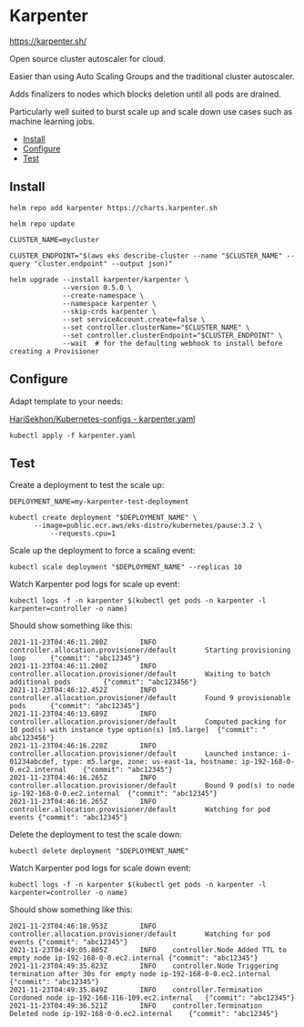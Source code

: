 # Karpenter

<https://karpenter.sh/>

Open source cluster autoscaler for cloud.

Easier than using Auto Scaling Groups and the traditional cluster autoscaler.

Adds finalizers to nodes which blocks deletion until all pods are drained.

Particularly well suited to burst scale up and scale down use cases such as machine learning jobs.

<!-- INDEX_START -->
- [Install](#install)
- [Configure](#configure)
- [Test](#test)
<!-- INDEX_END -->

## Install

```shell
helm repo add karpenter https://charts.karpenter.sh
```

```shell
helm repo update
```

```shell
CLUSTER_NAME=mycluster

CLUSTER_ENDPOINT="$(aws eks describe-cluster --name "$CLUSTER_NAME" --query "cluster.endpoint" --output json)"

helm upgrade --install karpenter/karpenter \
             --version 0.5.0 \
             --create-namespace \
             --namespace karpenter \
             --skip-crds karpenter \
             --set serviceAccount.create=false \
             --set controller.clusterName="$CLUSTER_NAME" \
             --set controller.clusterEndpoint="$CLUSTER_ENDPOINT" \
             --wait  # for the defaulting webhook to install before creating a Provisioner
```

## Configure

Adapt template to your needs:

[HariSekhon/Kubernetes-configs - karpenter.yaml](https://github.com/HariSekhon/Kubernetes-configs/tree/blob/master/karpenter.yaml)

```shell
kubectl apply -f karpenter.yaml
```

## Test

Create a deployment to test the scale up:

```shell
DEPLOYMENT_NAME=my-karpenter-test-deployment
```

```shell
kubectl create deployment "$DEPLOYMENT_NAME" \
      --image=public.ecr.aws/eks-distro/kubernetes/pause:3.2 \
		  --requests.cpu=1
```

Scale up the deployment to force a scaling event:

```shell
kubectl scale deployment "$DEPLOYMENT_NAME" --replicas 10
```

Watch Karpenter pod logs for scale up event:

```shell
kubectl logs -f -n karpenter $(kubectl get pods -n karpenter -l karpenter=controller -o name)
```

Should show something like this:

```
2021-11-23T04:46:11.280Z        INFO    controller.allocation.provisioner/default       Starting provisioning loop      {"commit": "abc12345"}
2021-11-23T04:46:11.280Z        INFO    controller.allocation.provisioner/default       Waiting to batch additional pods        {"commit": "abc123456"}
2021-11-23T04:46:12.452Z        INFO    controller.allocation.provisioner/default       Found 9 provisionable pods      {"commit": "abc12345"}
2021-11-23T04:46:13.689Z        INFO    controller.allocation.provisioner/default       Computed packing for 10 pod(s) with instance type option(s) [m5.large]  {"commit": " abc123456"}
2021-11-23T04:46:16.228Z        INFO    controller.allocation.provisioner/default       Launched instance: i-01234abcdef, type: m5.large, zone: us-east-1a, hostname: ip-192-168-0-0.ec2.internal    {"commit": "abc12345"}
2021-11-23T04:46:16.265Z        INFO    controller.allocation.provisioner/default       Bound 9 pod(s) to node ip-192-168-0-0.ec2.internal  {"commit": "abc12345"}
2021-11-23T04:46:16.265Z        INFO    controller.allocation.provisioner/default       Watching for pod events {"commit": "abc12345"}
```

Delete the deployment to test the scale down:

```shell
kubectl delete deployment "$DEPLOYMENT_NAME"
```

Watch Karpenter pod logs for scale down event:

```shell
kubectl logs -f -n karpenter $(kubectl get pods -n karpenter -l karpenter=controller -o name)
```

Should show something like this:

```
2021-11-23T04:46:18.953Z        INFO    controller.allocation.provisioner/default       Watching for pod events {"commit": "abc12345"}
2021-11-23T04:49:05.805Z        INFO    controller.Node Added TTL to empty node ip-192-168-0-0.ec2.internal {"commit": "abc12345"}
2021-11-23T04:49:35.823Z        INFO    controller.Node Triggering termination after 30s for empty node ip-192-168-0-0.ec2.internal {"commit": "abc12345"}
2021-11-23T04:49:35.849Z        INFO    controller.Termination  Cordoned node ip-192-168-116-109.ec2.internal   {"commit": "abc12345"}
2021-11-23T04:49:36.521Z        INFO    controller.Termination  Deleted node ip-192-168-0-0.ec2.internal    {"commit": "abc12345"}
```
